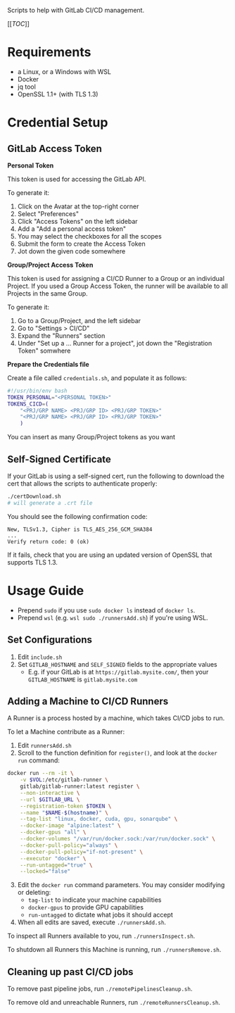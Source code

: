Scripts to help with GitLab CI/CD management.

[[_TOC_]]

# Requirements
- a Linux, or a Windows with WSL
- Docker
- jq tool
- OpenSSL 1.1+ (with TLS 1.3) 


# Credential Setup
## GitLab Access Token

**Personal Token**

This token is used for accessing the GitLab API.

To generate it:

1. Click on the Avatar at the top-right corner
2. Select "Preferences"
3. Click "Access Tokens" on the left sidebar
4. Add a "Add a personal access token"
5. You may select the checkboxes for all the scopes
6. Submit the form to create the Access Token
7. Jot down the given code somewhere

**Group/Project Access Token**

This token is used for assigning a CI/CD Runner to a Group or an individual Project. If you used a Group Access Token, the runner will be available to all Projects in the same Group.

To generate it:

1. Go to a Group/Project, and the left sidebar
2. Go to "Settings > CI/CD"
3. Expand the "Runners" section
4. Under "Set up a ... Runner for a project", jot down the "Registration Token" somwhere

**Prepare the Credentials file**

Create a file called `credentials.sh`, and populate it as follows:

```sh
#!/usr/bin/env bash
TOKEN_PERSONAL="<PERSONAL TOKEN>"
TOKENS_CICD=(
    "<PRJ/GRP NAME> <PRJ/GRP ID> <PRJ/GRP TOKEN>"
    "<PRJ/GRP NAME> <PRJ/GRP ID> <PRJ/GRP TOKEN>"
    )
```

You can insert as many Group/Project tokens as you want


## Self-Signed Certificate
If your GitLab is using a self-signed cert, run the following to download the cert that allows the scripts to authenticate properly:
```sh
./certDownload.sh
# will generate a .crt file
```

You should see the following confirmation code:
```
New, TLSv1.3, Cipher is TLS_AES_256_GCM_SHA384
...
Verify return code: 0 (ok)
```
If it fails, check that you are using an updated version of OpenSSL that supports TLS 1.3.



# Usage Guide
- Prepend `sudo` if you use `sudo docker ls` instead of `docker ls`.
- Prepend `wsl` (e.g. `wsl sudo ./runnersAdd.sh`) if you're using WSL.

## Set Configurations
1. Edit `include.sh`
2. Set `GITLAB_HOSTNAME` and `SELF_SIGNED` fields to the appropriate values
    - E.g. if your GitLab is at `https://gitlab.mysite.com/`, then your `GITLAB_HOSTNAME` is `gitlab.mysite.com`

## Adding a Machine to CI/CD Runners
A Runner is a process hosted by a machine, which takes CI/CD jobs to run.

To let a Machine contribute as a Runner:
1. Edit `runnersAdd.sh`
2. Scroll to the function definition for `register()`, and look at the `docker run` command:
```sh
docker run --rm -it \
    -v $VOL:/etc/gitlab-runner \
    gitlab/gitlab-runner:latest register \
    --non-interactive \
    --url $GITLAB_URL \
    --registration-token $TOKEN \
    --name "$NAME-$(hostname)" \
    --tag-list "linux, docker, cuda, gpu, sonarqube" \
    --docker-image "alpine:latest" \
    --docker-gpus "all" \
    --docker-volumes "/var/run/docker.sock:/var/run/docker.sock" \
    --docker-pull-policy="always" \
    --docker-pull-policy="if-not-present" \
    --executor "docker" \
    --run-untagged="true" \
    --locked="false"
```
3. Edit the `docker run` command parameters. You may consider modifying or deleting:
    - `tag-list` to indicate your machine capabilities
    - `docker-gpus` to provide GPU capabilities
    - `run-untagged` to dictate what jobs it should accept
4. When all edits are saved, execute `./runnersAdd.sh`.

To inspect all Runners available to you, run `./runnersInspect.sh`.

To shutdown all Runners this Machine is running, run `./runnersRemove.sh`.

## Cleaning up past CI/CD jobs
To remove past pipeline jobs, run `./remotePipelinesCleanup.sh`.

To remove old and unreachable Runners, run `./remoteRunnersCleanup.sh`.
